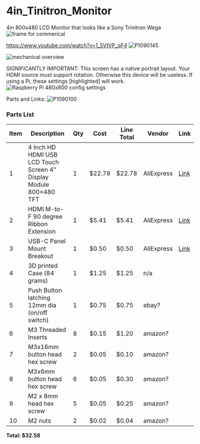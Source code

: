 # 4in_Tinitron_Monitor
4in 800x480 LCD Monitor that looks like a Sony Trinitron Wega
![frame for commerical](https://github.com/user-attachments/assets/014ebb51-ab71-4c0a-9666-68c4e290a47c)

https://www.youtube.com/watch?v=1_5VtVP_qF4
![P1090145](https://github.com/retrobuiltRyan/4in_Tinitron_Monitor/assets/68818321/629bee7f-2670-4935-8b99-f43e5b158e72)

![mechanical overview](https://github.com/retrobuiltRyan/4in_Tinitron_Monitor/assets/68818321/26e5e70a-a77e-401c-b5ac-0600a3bd71c7)

SIGNIFICANTLY IMPORTANT: This screen has a native portrait layout. Your HDMI source must support rotation. Otherwise this device will be useless.
If using a Pi, these settings [highlighted] will work.
![Raspberry Pi 480x800 config settings](https://github.com/retrobuiltRyan/4in_Tinitron_Monitor/assets/68818321/b2aaa246-13f5-4883-a272-f8ec101952cb)

Parts and Links:
![P1090100](https://github.com/retrobuiltRyan/4in_Tinitron_Monitor/assets/68818321/24487afa-352a-471f-8bc4-781f476b50c1)

### Parts List

| Item | Description                                                 | Qty | Cost   | Line Total | Vendor     | Link |
|------|-------------------------------------------------------------|-----|--------|------------|------------|------|
| 1    | 4 Inch HD HDMI USB LCD Touch Screen 4" Display Module 800×480 TFT | 1   | $22.78 | $22.78     | AliExpress | [Link](https://www.aliexpress.us/item/3256803352252987.html?spm=a2g0o.order_list.order_list_main.11.1fc91802pAd9En&gatewayAdapt=glo2usa) |
| 2    | HDMI M-to-F 90 degree Ribbon Extension                     | 1   | $5.41  | $5.41      | AliExpress | [Link](https://www.aliexpress.us/item/3256802099720174.html?spm=a2g0o.order_detail.order_detail_item.4.c31af19ctzfSfO&gatewayAdapt=glo2usa) |
| 3    | USB-C Panel Mount Breakout                                 | 1   | $0.50  | $0.50      | AliExpress | [Link](https://www.aliexpress.us/item/3256805810676482.html?spm=a2g0o.order_list.order_list_main.5.1fc91802pAd9En&gatewayAdapt=glo2usa) |
| 4    | 3D printed Case (84 grams)                                  | 1   | $1.25  | $1.25      | n/a        |      |
| 5    | Push Button latching 12mm dia (on/off switch)              | 1   | $0.75  | $0.75      | ebay?      |      |
| 6    | M3 Threaded Inserts                                         | 8   | $0.15  | $1.20      | amazon?    |      |
| 7    | M3x16mm button head hex screw                              | 2   | $0.05  | $0.10      | amazon?    |      |
| 8    | M3x6mm button head hex screw                               | 6   | $0.05  | $0.30      | amazon?    |      |
| 9    | M2 x 8mm head hex screw                                    | 5   | $0.05  | $0.25      | amazon?    |      |
| 10   | M2 nuts                                                     | 2   | $0.02  | $0.04      | amazon?    |      |

**Total: $32.58**

